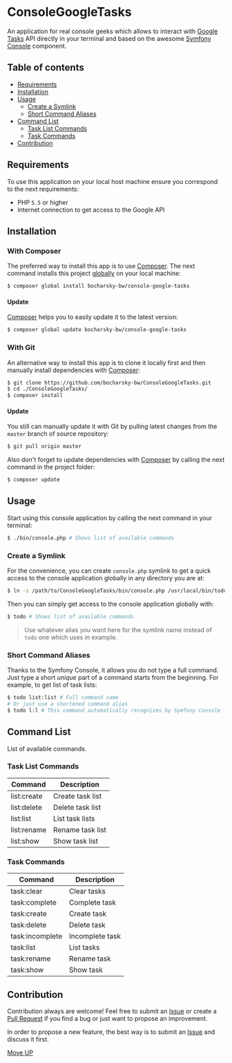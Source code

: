 # ConsoleGoogleTasks

An application for real console geeks which allows to interact with [Google Tasks][google_tasks]
API  directly in your terminal and based on the awesome [Symfony Console][console] component.

## Table of contents

* [Requirements](#requirements)
* [Installation](#installation)
* [Usage](#usage)
  * [Create a Symlink](#create-a-symlink)
  * [Short Command Aliases](#short-command-aliases)
* [Command List](#command-list)
  * [Task List Commands](#task-list-commands)
  * [Task Commands](#task-commands)
* [Contribution](#contribution)

## Requirements

To use this application on your local host machine ensure you correspond
to the next requirements:

* PHP `5.5` or higher
* Internet connection to get access to the Google API

## Installation

### With Composer

The preferred way to install this app is to use [Composer][composer]. The next
command installs this project [globally][composer_global] on your local machine:

```bash
$ composer global install bocharsky-bw/console-google-tasks
```

#### Update

[Composer][composer] helps you to easily update it to the latest version:

```bash
$ composer global update bocharsky-bw/console-google-tasks
```

### With Git

An alternative way to install this app is to clone it locally first and then
manually install dependencies with [Composer][composer]:

```bash
$ git clone https://github.com/bocharsky-bw/ConsoleGoogleTasks.git
$ cd ./ConsoleGoogleTasks/
$ composer install
```

#### Update

You still can manually update it with Git by pulling latest changes from the `master`
branch of source repository:

```bash
$ git pull origin master
```

Also don't forget to update dependencies with [Composer][composer] by calling
the next command in the project folder:

```bash
$ composer update
```

## Usage

Start using this console application by calling the next command in your terminal:

```bash
$ ./bin/console.php # Shows list of available commands
```

### Create a Symlink

For the convenience, you can create `console.php` symlink to get a quick access
to the console application globally in any directory you are at:

```bash
$ ln -s /path/to/ConsoleGoogleTasks/bin/console.php /usr/local/bin/todo
```

Then you can simply get access to the console application globally with:

```bash
$ todo # Shows list of available commands
```

> Use whatever alias you want here for the symlink name instead of `todo` one
which uses in example.

### Short Command Aliases

Thanks to the Symfony Console, it allows you do not type a full command.
Just type a short *unique* part of a command starts from the beginning.
For example, to get list of task lists:

```bash
$ todo list:list # Full command name
# Or just use a shortened command alias 
$ todo l:l # This command automatically recognizes by Symfony Console
```

## Command List

List of available commands.

### Task List Commands

| Command     | Description      |
| ----------- | ---------------- |
| list:create | Create task list |
| list:delete | Delete task list |
| list:list   | List task lists  |
| list:rename | Rename task list |
| list:show   | Show task list   |

### Task Commands

| Command         | Description     |
| --------------- | --------------- |
| task:clear      | Clear tasks     |
| task:complete   | Complete task   |
| task:create     | Create task     |
| task:delete     | Delete task     |
| task:incomplete | Incomplete task |
| task:list       | List tasks      |
| task:rename     | Rename task     |
| task:show       | Show task       |

## Contribution

Contribution always are welcome! Feel free to submit an [Issue][issues] or create
a [Pull Request][pulls] if you find a bug or just want to propose an improvement.

In order to propose a new feature, the best way is to submit an [Issue][issues]
and discuss it first.

[Move UP](#consolegoogletasks)


[issues]: https://github.com/bocharsky-bw/ConsoleGoogleTasks/issues
[pulls]: https://github.com/bocharsky-bw/ConsoleGoogleTasks/pulls
[composer]: https://getcomposer.org/
[composer_global]: https://getcomposer.org/doc/03-cli.md#global
[console]: https://symfony.com/doc/current/components/console.html
[google_tasks]: https://mail.google.com/tasks/canvas
